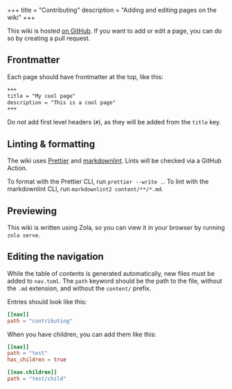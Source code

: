 +++
title = "Contributing"
description = "Adding and editing pages on the wiki"
+++

This wiki is hosted [on GitHub](https://github.com/NotNite/dalamud-dev-wiki). If you want to add or edit a page, you can do so by creating a pull request.

## Frontmatter

Each page should have frontmatter at the top, like this:

```md
+++
title = "My cool page"
description = "This is a cool page"
+++
```

Do *not* add first level headers (`#`), as they will be added from the `title` key.

## Linting & formatting

The wiki uses [Prettier](https://prettier.io/) and [markdownlint](https://github.com/DavidAnson/markdownlint). Lints will be checked via a GitHub Action.

To format with the Prettier CLI, run `prettier --write .`. To lint with the markdownlint CLI, run `markdownlint2 content/**/*.md`.

## Previewing

This wiki is written using Zola, so you can view it in your browser by running `zola serve`.

## Editing the navigation

While the table of contents is generated automatically, new files must be added to `nav.toml`. The `path` keyword should be the path to the file, without the `.md` extension, and without the `content/` prefix.

Entries should look like this:

```toml
[[nav]]
path = "contributing"
```

When you have children, you can add them like this:

```toml
[[nav]]
path = "test"
has_children = true

[[nav.children]]
path = "test/child"
```
